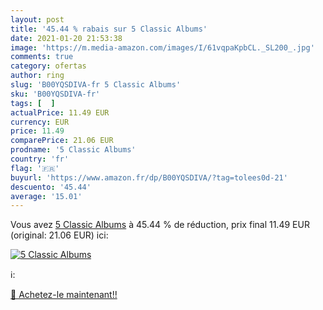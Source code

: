 ```yaml
---
layout: post
title: '45.44 % rabais sur 5 Classic Albums'
date: 2021-01-20 21:53:38
image: 'https://m.media-amazon.com/images/I/61vqpaKpbCL._SL200_.jpg'
comments: true
category: ofertas
author: ring
slug: 'B00YQSDIVA-fr 5 Classic Albums'
sku: 'B00YQSDIVA-fr'
tags: [  ]
actualPrice: 11.49 EUR
currency: EUR
price: 11.49
comparePrice: 21.06 EUR
prodname: '5 Classic Albums'
country: 'fr'
flag: '🇫🇷'
buyurl: 'https://www.amazon.fr/dp/B00YQSDIVA/?tag=tolees0d-21'
descuento: '45.44'
average: '15.01'
---
```


Vous avez [5 Classic Albums](https://www.amazon.fr/dp/B00YQSDIVA/?tag=tolees0d-21)  à  45.44 % de réduction, prix final  11.49 EUR (original: 21.06 EUR) ici:

[![5 Classic Albums](https://m.media-amazon.com/images/I/61vqpaKpbCL._SL200_.jpg)](https://www.amazon.fr/dp/B00YQSDIVA/?tag=tolees0d-21)

ℹ️:


[🛒 Achetez-le maintenant!!](https://www.amazon.fr/dp/B00YQSDIVA/?tag=tolees0d-21)
